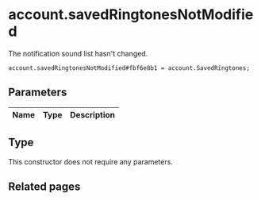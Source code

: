 # account.savedRingtonesNotModified
The notification sound list hasn't changed.

```
account.savedRingtonesNotModified#fbf6e8b1 = account.SavedRingtones;
```

## Parameters
| Name | Type | Description |
| ---- | :----: | ----------- |


## Type
This constructor does not require any parameters.

## Related pages
